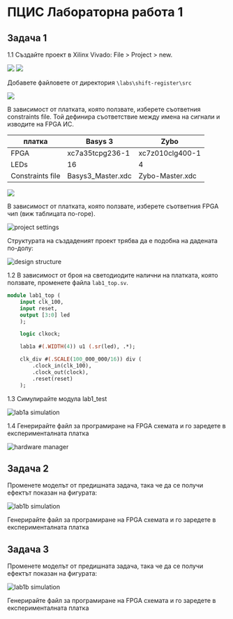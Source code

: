 # ПЦИС Лабораторна работа 1

## Задача 1

1.1 Създайте проект в Xilinx Vivado: File > Project > new. 

![](project-name.png)
![](project-type.png)

Добавете файловете от директория `\labs\shift-register\src`

![](add-source.png)

В зависимост от платката, която ползвате, изберете съответния constraints file. Той дефинира съответствие между имена на сигнали и изводите на FPGA ИС.

| платка | Basys 3 | Zybo |
| --- | --- | --- |
| FPGA | xc7a35tcpg236-1 | xc7z010clg400-1 |
| LEDs | 16 | 4 |
| Constraints file | Basys3_Master.xdc | Zybo-Master.xdc |

![](add-constrains.png)

В зависимост от платката, която ползвате, изберете съответния FPGA чип (виж таблицата по-горе).

![project settings](project_settings.png)

Структурата на създаденият проект трябва да е подобна на дадената по-долу:

![design structure](design_structure.png)

1.2 В зависимост от броя на светодиодите налични на платката, която ползвате, променете файла `lab1_top.sv`.

```sv
module lab1_top (
	input clk_100,
	input reset,
	output [3:0] led
	);

	logic clkock;

	lab1a #(.WIDTH(4)) u1 (.sr(led), .*);

	clk_div #(.SCALE(100_000_000/16)) div (
		.clock_in(clk_100),
		.clock_out(clock),
		.reset(reset)
	);
```

1.3 Симулирайте модула lab1_test

![lab1a simulation](lab1a_sim.png)

1.4 Генерирайте файл за програмиране на FPGA схемата и го заредете в експерименталната платка

![hardware manager](hardware_manager.png)


## Задача 2

Променете моделът от предишната задача, така че да се получи ефектът показан на фигурата:

![lab1b simulation](lab1b_sim.png)

Генерирайте файл за програмиране на FPGA схемата и го заредете в експерименталната платка

## Задача 3

Променете моделът от предишната задача, така че да се получи ефектът показан на фигурата:

![lab1b simulation](lab1c_sim.png)

Генерирайте файл за програмиране на FPGA схемата и го заредете в експерименталната платка

